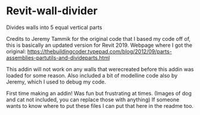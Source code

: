 # Revit-wall-divider
Divides walls into 5 equal vertical parts

Credits to Jeremy Tammik for the original code that I based my code off of, this is basically an updated version for Revit 2019.
Webpage where I got the original: https://thebuildingcoder.typepad.com/blog/2012/09/parts-assemblies-partutils-and-divideparts.html

This addin will not work on any walls that werecreated before this addin was loaded for some reason. Also included a bit of modelline code also by Jeremy, which I used to debug my code.

First time making an addin! Was fun but frustrating at times. (Images of dog and cat not included, you can replace those with anything)
If someone wants to know where to put these files I can put that here in the readme too.
